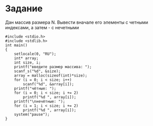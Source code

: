 # Задание 
Дан массив размера N. Вывести вначале его элементы с четными индексами, а затем - с нечетными
```
#include <stdio.h>
#include <stdlib.h>
int main()
{
	setlocale(0, "RU");
	int* array;
	int size, i;
	printf("введите размер массива: ");
	scanf_s("%d", &size);
	array = malloc(sizeof(int)*size); 
	for (i = 0; i < size; i++)
		scanf("%d", &array[i]);
	printf("чётные: ");
	for (i = 0; i < size; i += 2)
		printf("%d ", array[i]);
	printf("\nнечётные: ");
	for (i = 1; i < size; i += 2)
		printf("%d ", array[i]);
	system("pause");
}
